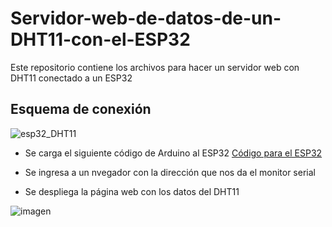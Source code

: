 # Servidor-web-de-datos-de-un-DHT11-con-el-ESP32
Este repositorio contiene los archivos para hacer un servidor web con DHT11 conectado a un ESP32

## Esquema de conexión

![esp32_DHT11](https://github.com/raymundosoto/Servidor-web-de-datos-de-un-DHT11-con-el-ESP32/assets/72757419/a3ff9694-ad6c-4356-abb1-5f7c7963e2e4)

- Se carga el siguiente código de Arduino al ESP32
[Código para el ESP32](https://github.com/raymundosoto/Servidor-web-de-datos-de-un-DHT11-con-el-ESP32/tree/main/dht11_en_WEB)

- Se ingresa a un nvegador con la dirección que nos da el monitor serial
- Se despliega la página web con los datos del DHT11

![imagen](https://github.com/raymundosoto/Servidor-web-de-datos-de-un-DHT11-con-el-ESP32/assets/72757419/fcc6565c-a825-42e6-b8e7-790d8e3ccd0a)



